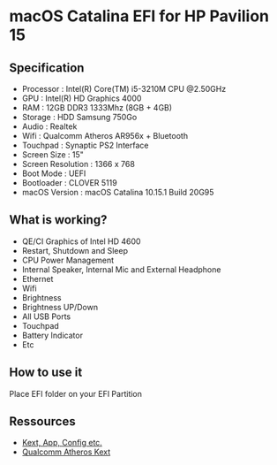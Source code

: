 # macOS Catalina EFI for HP Pavilion 15


## Specification
- Processor : Intel(R) Core(TM) i5-3210M CPU @2.50GHz
- GPU : Intel(R) HD Graphics 4000
- RAM : 12GB DDR3 1333Mhz (8GB + 4GB)
- Storage : HDD Samsung 750Go
- Audio : Realtek
- Wifi : Qualcomm Atheros AR956x + Bluetooth
- Touchpad : Synaptic PS2 Interface
- Screen Size : 15"
- Screen Resolution : 1366 x 768
- Boot Mode : UEFI
- Bootloader : CLOVER 5119
- macOS Version : macOS Catalina 10.15.1 Build 20G95


## What is working?
- QE/CI Graphics of Intel HD 4600
- Restart, Shutdown and Sleep
- CPU Power Management
- Internal Speaker, Internal Mic and External Headphone
- Ethernet
- Wifi
- Brightness
- Brightness UP/Down
- All USB Ports
- Touchpad
- Battery Indicator
- Etc

## How to use it
Place EFI folder on your EFI Partition

## Ressources
- [Kext, App, Config etc.](https://drive.google.com/drive/folders/1bOVXk2GxdnHZnEBX9RGisc5_okcclr4t?usp=sharing)
- [Qualcomm Atheros Kext](https://github.com/FIRSTPLATO/opencore-atheros-kext?fbclid=IwAR1BgHn22Q2H2uuOa4Y7qSuY2voizaHtvIrIShnpp8G7TTJ2u_rrsOxrcag)
